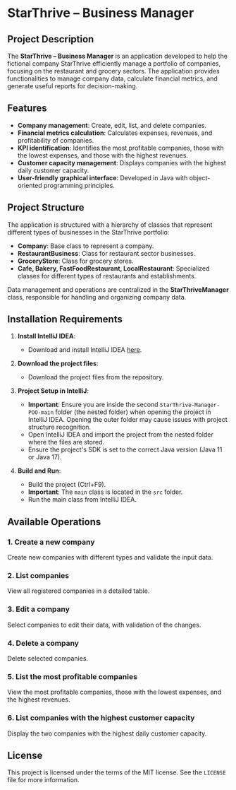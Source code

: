 # StarThrive – Business Manager

## Project Description

The **StarThrive – Business Manager** is an application developed to help the fictional company StarThrive efficiently manage a portfolio of companies, focusing on the restaurant and grocery sectors. The application provides functionalities to manage company data, calculate financial metrics, and generate useful reports for decision-making.

## Features

- **Company management**: Create, edit, list, and delete companies.
- **Financial metrics calculation**: Calculates expenses, revenues, and profitability of companies.
- **KPI identification**: Identifies the most profitable companies, those with the lowest expenses, and those with the highest revenues.
- **Customer capacity management**: Displays companies with the highest daily customer capacity.
- **User-friendly graphical interface**: Developed in Java with object-oriented programming principles.

## Project Structure

The application is structured with a hierarchy of classes that represent different types of businesses in the StarThrive portfolio:

- **Company**: Base class to represent a company.
- **RestaurantBusiness**: Class for restaurant sector businesses.
- **GroceryStore**: Class for grocery stores.
- **Cafe, Bakery, FastFoodRestaurant, LocalRestaurant**: Specialized classes for different types of restaurants and establishments.
  
Data management and operations are centralized in the **StarThriveManager** class, responsible for handling and organizing company data.

## Installation Requirements

1. **Install IntelliJ IDEA**:
   - Download and install IntelliJ IDEA [here](https://www.jetbrains.com/idea/download/).
   
2. **Download the project files**:
   - Download the project files from the repository.

3. **Project Setup in IntelliJ**:
   - **Important**: Ensure you are inside the second `StarThrive-Manager-POO-main` folder (the nested folder) when opening the project in IntelliJ IDEA. Opening the outer folder may cause issues with project structure recognition.
   - Open IntelliJ IDEA and import the project from the nested folder where the files are stored.
   - Ensure the project's SDK is set to the correct Java version (Java 11 or Java 17).

4. **Build and Run**:
   - Build the project (Ctrl+F9).
   - **Important**: The `main` class is located in the `src` folder.
   - Run the main class from IntelliJ IDEA.

## Available Operations

### 1. Create a new company
Create new companies with different types and validate the input data.

### 2. List companies
View all registered companies in a detailed table.

### 3. Edit a company
Select companies to edit their data, with validation of the changes.

### 4. Delete a company
Delete selected companies.

### 5. List the most profitable companies
View the most profitable companies, those with the lowest expenses, and the highest revenues.

### 6. List companies with the highest customer capacity
Display the two companies with the highest daily customer capacity.

## License

This project is licensed under the terms of the MIT license. See the `LICENSE` file for more information.
